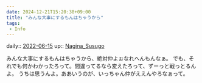 ```yaml
---
date: 2024-12-21T15:20:38+09:00
title: "みんな大事にするもんはちゃうから"
tags:
 - Info
---
```


daily:: [2022-06-15](Daily_Note/2022-06-15.md)
up:: [Nagina_Susugo](../Bar/Novel/Nacaria/Nagina_Susugo.md)

みんな大事にするもんはちゃうから、絶対仲よぉなれへんもんなぁ。
でも、それでも何かわかったろって。間違ってるなら変えたろって、ずーっと戦っとるんよ。
うちは思うんよ。ああいうのが、いっちゃん仲がええんやろなぁって。